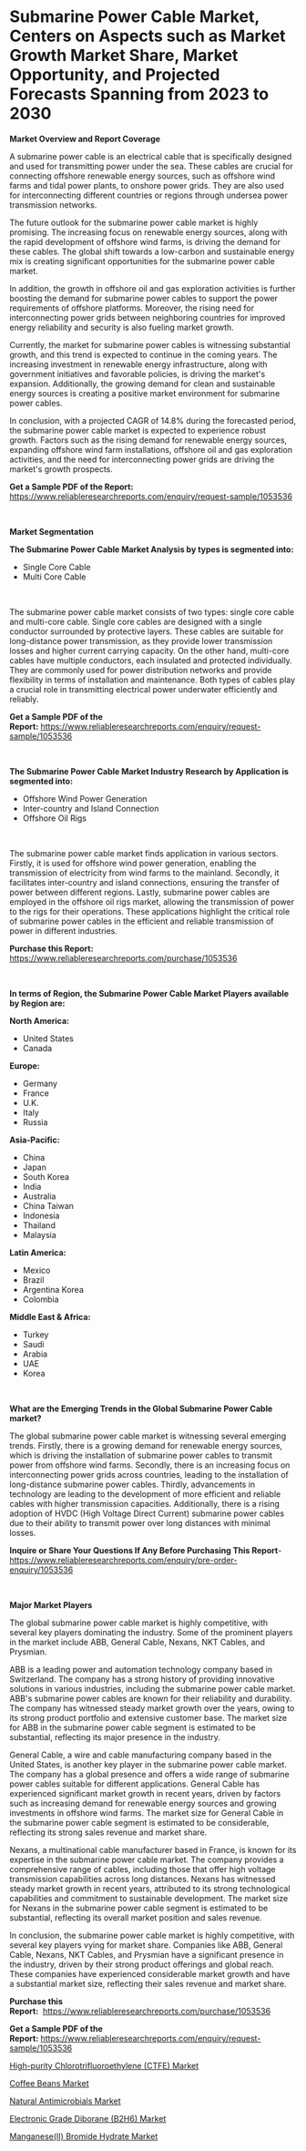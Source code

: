 <p><h1>Submarine Power Cable Market, Centers on Aspects such as Market Growth Market Share, Market Opportunity, and Projected Forecasts Spanning from 2023 to 2030</h1></p><p><strong>Market Overview and Report Coverage</strong></p>
<p><p>A submarine power cable is an electrical cable that is specifically designed and used for transmitting power under the sea. These cables are crucial for connecting offshore renewable energy sources, such as offshore wind farms and tidal power plants, to onshore power grids. They are also used for interconnecting different countries or regions through undersea power transmission networks.</p><p>The future outlook for the submarine power cable market is highly promising. The increasing focus on renewable energy sources, along with the rapid development of offshore wind farms, is driving the demand for these cables. The global shift towards a low-carbon and sustainable energy mix is creating significant opportunities for the submarine power cable market.</p><p>In addition, the growth in offshore oil and gas exploration activities is further boosting the demand for submarine power cables to support the power requirements of offshore platforms. Moreover, the rising need for interconnecting power grids between neighboring countries for improved energy reliability and security is also fueling market growth.</p><p>Currently, the market for submarine power cables is witnessing substantial growth, and this trend is expected to continue in the coming years. The increasing investment in renewable energy infrastructure, along with government initiatives and favorable policies, is driving the market's expansion. Additionally, the growing demand for clean and sustainable energy sources is creating a positive market environment for submarine power cables.</p><p>In conclusion, with a projected CAGR of 14.8% during the forecasted period, the submarine power cable market is expected to experience robust growth. Factors such as the rising demand for renewable energy sources, expanding offshore wind farm installations, offshore oil and gas exploration activities, and the need for interconnecting power grids are driving the market's growth prospects.</p></p>
<p><strong>Get a Sample PDF of the Report:</strong> <a href="https://www.reliableresearchreports.com/enquiry/request-sample/1053536">https://www.reliableresearchreports.com/enquiry/request-sample/1053536</a></p>
<p>&nbsp;</p>
<p><strong>Market Segmentation</strong></p>
<p><strong>The Submarine Power Cable Market Analysis by types is segmented into:</strong></p>
<p><ul><li>Single Core Cable</li><li>Multi Core Cable</li></ul></p>
<p>&nbsp;</p>
<p><p>The submarine power cable market consists of two types: single core cable and multi-core cable. Single core cables are designed with a single conductor surrounded by protective layers. These cables are suitable for long-distance power transmission, as they provide lower transmission losses and higher current carrying capacity. On the other hand, multi-core cables have multiple conductors, each insulated and protected individually. They are commonly used for power distribution networks and provide flexibility in terms of installation and maintenance. Both types of cables play a crucial role in transmitting electrical power underwater efficiently and reliably.</p></p>
<p><strong>Get a Sample PDF of the Report:</strong>&nbsp;<a href="https://www.reliableresearchreports.com/enquiry/request-sample/1053536">https://www.reliableresearchreports.com/enquiry/request-sample/1053536</a></p>
<p>&nbsp;</p>
<p><strong>The Submarine Power Cable Market Industry Research by Application is segmented into:</strong></p>
<p><ul><li>Offshore Wind Power Generation</li><li>Inter-country and Island Connection</li><li>Offshore Oil Rigs</li></ul></p>
<p>&nbsp;</p>
<p><p>The submarine power cable market finds application in various sectors. Firstly, it is used for offshore wind power generation, enabling the transmission of electricity from wind farms to the mainland. Secondly, it facilitates inter-country and island connections, ensuring the transfer of power between different regions. Lastly, submarine power cables are employed in the offshore oil rigs market, allowing the transmission of power to the rigs for their operations. These applications highlight the critical role of submarine power cables in the efficient and reliable transmission of power in different industries.</p></p>
<p><strong>Purchase this Report:</strong>&nbsp; <a href="https://www.reliableresearchreports.com/purchase/1053536">https://www.reliableresearchreports.com/purchase/1053536</a></p>
<p>&nbsp;</p>
<p><strong>In terms of Region, the Submarine Power Cable Market Players available by Region are:</strong></p>
<p>
    <p> <strong> North America: </strong>
        <ul>
            <li>United States</li>
            <li>Canada</li>
        </ul>
        </p> 
    <p> <strong> Europe: </strong>
        <ul>
            <li>Germany</li>
            <li>France</li>
            <li>U.K.</li>
            <li>Italy</li>
            <li>Russia</li>
        </ul>
        </p> 
    <p> <strong> Asia-Pacific: </strong>
        <ul>
            <li>China</li>
            <li>Japan</li>
            <li>South Korea</li>
            <li>India</li>
            <li>Australia</li>
            <li>China Taiwan</li>
            <li>Indonesia</li>
            <li>Thailand</li>
            <li>Malaysia</li>
        </ul>
        </p> 
    <p> <strong> Latin America: </strong>
        <ul>
            <li>Mexico</li>
            <li>Brazil</li>
            <li>Argentina Korea</li>
            <li>Colombia</li>
        </ul>
        </p> 
    <p> <strong> Middle East & Africa: </strong>
        <ul>
            <li>Turkey</li>
            <li>Saudi</li>
            <li>Arabia</li>
            <li>UAE</li>
            <li>Korea</li>
        </ul>
    </p>
    </p>
<p>&nbsp;</p>
<p><strong>What are the Emerging Trends in the Global Submarine Power Cable market?</strong></p>
<p><p>The global submarine power cable market is witnessing several emerging trends. Firstly, there is a growing demand for renewable energy sources, which is driving the installation of submarine power cables to transmit power from offshore wind farms. Secondly, there is an increasing focus on interconnecting power grids across countries, leading to the installation of long-distance submarine power cables. Thirdly, advancements in technology are leading to the development of more efficient and reliable cables with higher transmission capacities. Additionally, there is a rising adoption of HVDC (High Voltage Direct Current) submarine power cables due to their ability to transmit power over long distances with minimal losses.</p></p>
<p><strong>Inquire or Share Your Questions If Any Before Purchasing This Report</strong>- <a href="https://www.reliableresearchreports.com/enquiry/pre-order-enquiry/1053536">https://www.reliableresearchreports.com/enquiry/pre-order-enquiry/1053536</a></p>
<p>&nbsp;</p>
<p><strong>Major Market Players</strong></p>
<p><p>The global submarine power cable market is highly competitive, with several key players dominating the industry. Some of the prominent players in the market include ABB, General Cable, Nexans, NKT Cables, and Prysmian. </p><p>ABB is a leading power and automation technology company based in Switzerland. The company has a strong history of providing innovative solutions in various industries, including the submarine power cable market. ABB's submarine power cables are known for their reliability and durability. The company has witnessed steady market growth over the years, owing to its strong product portfolio and extensive customer base. The market size for ABB in the submarine power cable segment is estimated to be substantial, reflecting its major presence in the industry.</p><p>General Cable, a wire and cable manufacturing company based in the United States, is another key player in the submarine power cable market. The company has a global presence and offers a wide range of submarine power cables suitable for different applications. General Cable has experienced significant market growth in recent years, driven by factors such as increasing demand for renewable energy sources and growing investments in offshore wind farms. The market size for General Cable in the submarine power cable segment is estimated to be considerable, reflecting its strong sales revenue and market share.</p><p>Nexans, a multinational cable manufacturer based in France, is known for its expertise in the submarine power cable market. The company provides a comprehensive range of cables, including those that offer high voltage transmission capabilities across long distances. Nexans has witnessed steady market growth in recent years, attributed to its strong technological capabilities and commitment to sustainable development. The market size for Nexans in the submarine power cable segment is estimated to be substantial, reflecting its overall market position and sales revenue.</p><p>In conclusion, the submarine power cable market is highly competitive, with several key players vying for market share. Companies like ABB, General Cable, Nexans, NKT Cables, and Prysmian have a significant presence in the industry, driven by their strong product offerings and global reach. These companies have experienced considerable market growth and have a substantial market size, reflecting their sales revenue and market share.</p></p>
<p><strong>Purchase this Report:</strong>&nbsp;&nbsp;<a href="https://www.reliableresearchreports.com/purchase/1053536">https://www.reliableresearchreports.com/purchase/1053536</a></p>
<p></p>
<p><strong>Get a Sample PDF of the Report:</strong>&nbsp;<a href="https://www.reliableresearchreports.com/enquiry/request-sample/1053536">https://www.reliableresearchreports.com/enquiry/request-sample/1053536</a></p>
<p><p><a href="https://www.linkedin.com/pulse/high-purity-chlorotrifluoroethylene-ctfe-market-research-7zgde/">High-purity Chlorotrifluoroethylene (CTFE) Market</a></p><p><a href="https://medium.com/@amrutreliable23/coffee-beans-market-report-reveals-the-latest-trends-and-growth-opportunities-of-this-market-6a88a5f54d5c">Coffee Beans Market</a></p><p><a href="https://medium.com/@sanjubabarp23/natural-antimicrobials-market-competitive-analysis-market-trends-and-forecast-to-2030-88d456b67711">Natural Antimicrobials Market</a></p><p><a href="https://www.linkedin.com/pulse/electronic-grade-diborane-b2h6-market-insights-players-bcwre/">Electronic Grade Diborane (B2H6) Market</a></p><p><a href="https://www.linkedin.com/pulse/manganeseii-bromide-hydrate-market-size-share-global-akxze/">Manganese(II) Bromide Hydrate Market</a></p></p>